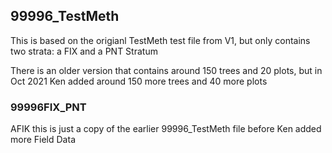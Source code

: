## 99996_TestMeth
This is based on the origianl TestMeth test file from V1, but only contains two strata: a FIX and a PNT Stratum

There is an older version that contains around 150 trees and 20 plots, but in Oct 2021 Ken added around 150 more trees and 40 more plots

### 99996FIX_PNT
AFIK this is just a copy of the earlier 99996_TestMeth file before Ken added more Field Data
